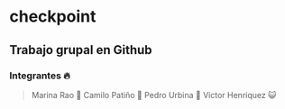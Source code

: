 # checkpoint
## Trabajo grupal en Github
### Integrantes :fire:
>Marina Rao :princess:
>Camilo Patiño :boy:
>Pedro Urbina :boy:
>Victor Henriquez :smiley_cat:
>


